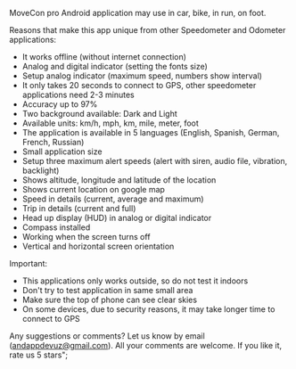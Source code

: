 MoveCon pro Android application may use in car, bike, in run, on foot.

Reasons that make this app unique from other Speedometer and Odometer applications:
- It works offline (without internet connection)
- Analog and digital indicator (setting the fonts size)
- Setup analog indicator (maximum speed, numbers show interval)
- It only takes 20 seconds to connect to GPS, other speedometer applications need 2-3 minutes
- Accuracy up to 97%
- Two background available: Dark and Light
- Available units: km/h, mph, km, mile, meter, foot
- The application is available in 5 languages (English, Spanish, German, French, Russian)
- Small application size
- Setup three maximum alert speeds (alert with siren, audio file, vibration, backlight)
- Shows altitude, longitude and latitude of the location
- Shows current location on google map
- Speed in details (current, average and maximum)
- Trip in details (current and full)
- Head up display (HUD) in analog or digital indicator
- Compass installed
- Working when the screen turns off
- Vertical and horizontal screen orientation

Important:
- This applications only works outside, so do not test it indoors
- Don\'t try to test application in same small area
- Make sure the top of phone can see clear skies
- On some devices, due to security reasons, it may take longer time to connect to GPS

Any suggestions or comments? Let us know by email (andappdevuz@gmail.com). All your comments are welcome. If you like it, rate us 5 stars";
